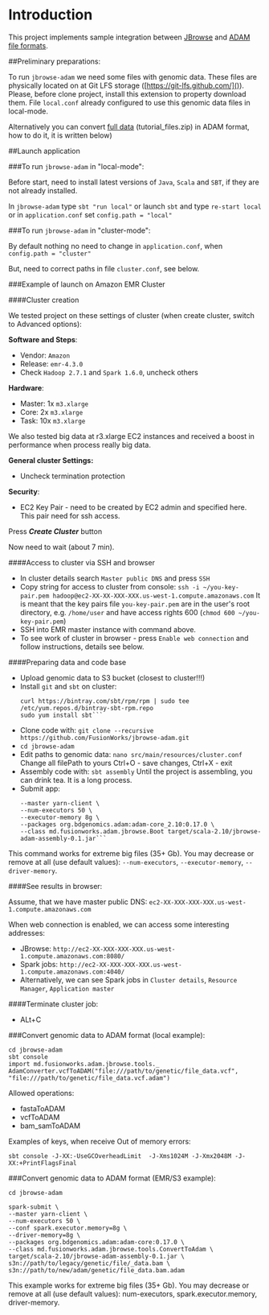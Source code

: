 # Introduction
This project implements sample integration between [JBrowse](http://jbrowse.org/ "JBrowse") and [ADAM file formats](https://github.com/bigdatagenomics/adam "ADAM").

##Preliminary preparations:

To run ``jbrowse-adam`` we need some files with genomic data. These files are physically located on at Git LFS storage ([https://git-lfs.github.com/]()). Please, before clone project, install this extension to property download them. File `local.conf` already configured to use this genomic data files in local-mode.

Alternatively you can convert [full data](ftp://gsapubftp-anonymous@ftp.broadinstitute.org) (tutorial_files.zip) in ADAM format, how to do it, it is written below)

##Launch application

###To run ``jbrowse-adam`` in "local-mode":

Before start, need to install latest versions of `Java`, `Scala` and `SBT`, if they are not already installed.

In `jbrowse-adam` type `sbt "run local"` or launch `sbt` and type `re-start local` or in `application.conf` set `config.path = "local"`

###To run ``jbrowse-adam`` in "cluster-mode":

By default nothing no need to change in `application.conf`, when `config.path = "cluster"`

But, need to correct paths in file `cluster.conf`, see below.

###Example of launch on Amazon EMR Cluster

####Cluster creation

We tested project on these settings of cluster (when create cluster, switch to Advanced options):

**Software and Steps**:
* Vendor: `Amazon`
* Release: `emr-4.3.0`
* Check `Hadoop 2.7.1` and `Spark 1.6.0`, uncheck others

**Hardware**:
* Master: 1x `m3.xlarge`
* Core: 2x `m3.xlarge`
* Task: 10x `m3.xlarge`

We also tested big data at r3.xlarge EC2 instances and received a boost in performance when process really big data.

**General cluster Settings:**
* Uncheck termination protection

**Security**:
* EC2 Key Pair - need to be created by EC2 admin and specified here. This pair need for ssh access.

Press ***Create Cluster*** button

Now need to wait (about 7 min).

####Access to cluster via SSH and browser

* In cluster details search `Master public DNS` and press `SSH`
* Copy string for access to cluster from console:
    ```ssh -i ~/you-key-pair.pem hadoop@ec2-XX-XX-XXX-XXX.us-west-1.compute.amazonaws.com```
    It is meant that the key pairs file `you-key-pair.pem` are in the user's root directory, e.g. `/home/user` and have access rights 600 (`chmod 600 ~/you-key-pair.pem`)
* SSH into EMR master instance with command above.
* To see work of cluster in browser - press `Enable web connection` and follow instructions, details see below.

####Preparing data and code base

* Upload genomic data to S3 bucket (closest to cluster!!!)
* Install `git` and `sbt` on cluster:
    ```sudo yum install git
    curl https://bintray.com/sbt/rpm/rpm | sudo tee /etc/yum.repos.d/bintray-sbt-rpm.repo
    sudo yum install sbt```
* Clone code with:
    `git clone --recursive https://github.com/FusionWorks/jbrowse-adam.git`
* ```cd jbrowse-adam```
* Edit paths to genomic data:
    `nano src/main/resources/cluster.conf`
    Change all filePath to yours
    Ctrl+O - save changes, Ctrl+X - exit
* Assembly code with:
    `sbt assembly`
    Until the project is assembling, you can drink tea. It is a long process.
* Submit app:
    ```spark-submit \
    --master yarn-client \
    --num-executors 50 \
    --executor-memory 8g \
    --packages org.bdgenomics.adam:adam-core_2.10:0.17.0 \
    --class md.fusionworks.adam.jbrowse.Boot target/scala-2.10/jbrowse-adam-assembly-0.1.jar```

This command works for extreme big files (35+ Gb). You may decrease or remove at all (use default values): `--num-executors`, `--executor-memory`, `--driver-memory`.

####See results in browser:

Assume, that we have master public DNS: `ec2-XX-XXX-XXX-XXX.us-west-1.compute.amazonaws.com`

When web connection is enabled, we can access some interesting addresses:

* JBrowse: `http://ec2-XX-XXX-XXX-XXX.us-west-1.compute.amazonaws.com:8080/`
* Spark jobs: `http://ec2-XX-XXX-XXX-XXX.us-west-1.compute.amazonaws.com:4040/`
* Alternatively, we can see Spark jobs in `Cluster details`, `Resource Manager`, `Application master`

####Terminate cluster job:

* ALt+C

###Convert genomic data to ADAM format (local example):
```
cd jbrowse-adam
sbt console
import md.fusionworks.adam.jbrowse.tools._
AdamConverter.vcfToADAM("file:///path/to/genetic/file_data.vcf", "file:///path/to/genetic/file_data.vcf.adam")
```

Allowed operations:
* fastaToADAM
* vcfToADAM
* bam_samToADAM

Examples of keys, when receive Out of memory errors:

`sbt console -J-XX:-UseGCOverheadLimit  -J-Xms1024M -J-Xmx2048M -J-XX:+PrintFlagsFinal`

###Convert genomic data to ADAM format (EMR/S3 example):
```
cd jbrowse-adam

spark-submit \
--master yarn-client \
--num-executors 50 \
--conf spark.executor.memory=8g \
--driver-memory=8g \
--packages org.bdgenomics.adam:adam-core:0.17.0 \
--class md.fusionworks.adam.jbrowse.tools.ConvertToAdam \
target/scala-2.10/jbrowse-adam-assembly-0.1.jar \
s3n://path/to/legacy/genetic/file/_data.bam \
s3n://path/to/new/adam/genetic/file_data.bam.adam
```
This example works for extreme big files (35+ Gb). You may decrease or remove at all (use default values): num-executors, spark.executor.memory, driver-memory.